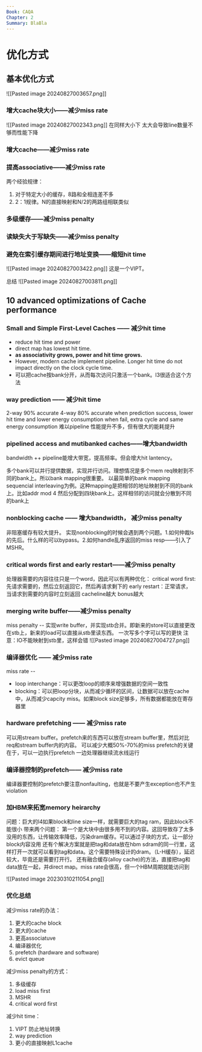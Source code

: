 ```yaml
---
Book: CAQA
Chapter: 2
Summary: BlaBla
---
```

# 优化方式
## 基本优化方式
![[Pasted image 20240827003657.png]]
### 增大cache块大小——减少miss rate
![[Pasted image 20240827002343.png]]
在同样大小下 太大会导致line数量不够而性能下降
### 增大cache——减少miss rate


### 提高associative——减少miss rate
两个经验规律：
1. 对于特定大小的缓存，8路和全相连差不多
2. 2：1规律。N的直接映射和N/2的两路组相联类似

### 多级缓存——减少miss penalty

### 读缺失大于写缺失——减少miss penalty

### 避免在索引缓存期间进行地址变换——缩短hit time
![[Pasted image 20240827003422.png]]
这是一个VIPT。

总结
![[Pasted image 20240827003811.png]]
## 10 advanced optimizations of Cache performance

### Small and Simple First-Level Caches —— 减少hit time
- reduce hit time and power
- direct map has lowest hit time. 
- **as associativity grows, power and hit time grows.** 
- However, modern cache implement pipeline. Longer hit time do not impact directly on the clock cycle time. 
- 可以把cache按bank分开，从而每次访问只激活一个bank。l3很适合这个方法

### way prediction —— 减少hit time

2-way 90% accurate
4-way 80% accurate
when prediction success, lower hit time and lower energy consumption 
when fail, extra cycle and same energy consumption
难以pipeline
性能提升不多，但有很大的能耗提升

### pipelined access and mutibanked caches——增大bandwidth
bandwidth ++
pipeline能增大带宽，提高频率。但会增大hit lantency。

多个bank可以并行提供数据，实现并行访问。理想情况是多个mem req映射到不同的bank上。所以bank mapping很重要。
以最简单的bank mapping sequencial interleaving为例。这种mapping是把相邻的地址映射到不同的bank上。比如addr mod 4 然后分配到四块bank上。这样相邻的访问就会分散到不同的bank上

### nonblocking cache —— 增大bandwidth， 减少miss penalty

非阻塞缓存有较大提升。
实现nonblocking的时候会遇到两个问题。1.如何仲裁ls的先后。什么样的可以bypass。2.如何handle乱序返回的miss resp——引入了MSHR。

### critical words first and early restart——减少miss penalty 

处理器需要的内容往往只是一个word，因此可以有两种优化：
critical word first: 先请求需要的，然后立刻返回它，然后再请求剩下的
early restart：正常请求，当请求到需要的内容时立刻返回
cacheline越大 bonus越大

### merging write buffer——减少miss penalty
miss penalty --
实现write buffer，并实现stb合并。即新来的store可以直接更改在stb上，新来的load可以直接从stb里读东西。
一次写多个字可以写的更快
注意：IO不能映射到stb里，这样会错
![[Pasted image 20240827004727.png]]


### 编译器优化 —— 减少miss rate
miss rate --
- loop interchange：可以更改loop的顺序来增强数据的空间一致性
- blocking：可以把loop分块，从而减少循环的区间，让数据可以放在cache中，从而减少capcity miss。如果block size足够多，所有数据都能放在寄存器里
### hardware prefetching —— 减少miss rate
可以用stream buffer。prefetch来的东西可以放在stream buffer里，然后对比req和stream buffer内的内容。
可以减少大概50%-70%的miss
prefetch的关键在于，可以一边执行prefetch 一边处理器继续流水线运行

### 编译器控制的prefetch—— 减少miss rate
编译器要控制的prefetch要注意nonfaulting，也就是不要产生exception也不产生violation

### 加HBM来拓宽memory heirarchy 
问题：巨大的l4如果block和line size一样，就需要巨大的tag ram，因此block不能很小
带来两个问题：
第一个是大块中由很多用不到的内容。这回导致存了太多没用的东西，让传输效率降低，污染dram缓存。可以通过子块的方式，让一部分block内容没用
还有个解决方案就是把tag和data放在hbm sdram的同一行里，这样打开一次就可以看到tag和data。这个需要特殊设计的dram。（L-H缓存），延迟较大，毕竟还是需要打开行。
还有融合缓存(alloy cache)的方法，直接把tag和data放在一起，并direct map。miss rate会很高，但一个HBM周期就能访问到

![[Pasted image 20230310211054.png]]

### 优化总结
减少miss rate的办法：
1. 更大的cache block
2. 更大的cache
3. 更高associatuve
4. 编译器优化
5. prefetch (hardware and software)
6. evict queue

减少miss penalty的方式：
1. 多级缓存
2. load miss first
3. MSHR
4. critical word first

减少hit time：
1. VIPT 防止地址转换
2. way prediction
3. 更小的直接映射L1cache

